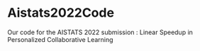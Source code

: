# Aistats2022Code
Our code for the AISTATS 2022 submission : Linear Speedup in Personalized Collaborative Learning
